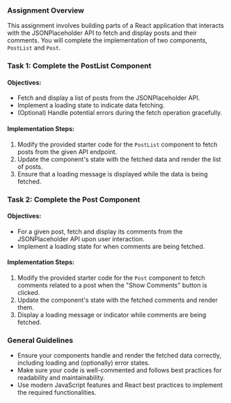 ### Assignment Overview

This assignment involves building parts of a React application that interacts with the JSONPlaceholder API to fetch and display posts and their comments. You will complete the implementation of two components, `PostList` and `Post`.

### Task 1: Complete the PostList Component

#### Objectives:

- Fetch and display a list of posts from the JSONPlaceholder API.
- Implement a loading state to indicate data fetching.
- (Optional) Handle potential errors during the fetch operation gracefully.

#### Implementation Steps:

1. Modify the provided starter code for the `PostList` component to fetch posts from the given API endpoint.
2. Update the component's state with the fetched data and render the list of posts.
3. Ensure that a loading message is displayed while the data is being fetched.

### Task 2: Complete the Post Component

#### Objectives:

- For a given post, fetch and display its comments from the JSONPlaceholder API upon user interaction.
- Implement a loading state for when comments are being fetched.

#### Implementation Steps:

1. Modify the provided starter code for the `Post` component to fetch comments related to a post when the "Show Comments" button is clicked.
2. Update the component's state with the fetched comments and render them.
3. Display a loading message or indicator while comments are being fetched.

### General Guidelines

- Ensure your components handle and render the fetched data correctly, including loading and (optionally) error states.
- Make sure your code is well-commented and follows best practices for readability and maintainability.
- Use modern JavaScript features and React best practices to implement the required functionalities.
